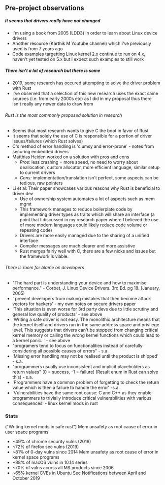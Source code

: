 ## Pre-project observations

##### It seems that drivers really have not changed
+ I'm using a book from 2005 (LDD3) in order to learn about Linux device drivers
+ Another resource (Karthik M Youtube channel) which i've previously used is from 7 years ago
+ Code examples targetting Linux kernel 2.x continue to run on 4.x, haven't yet tested on 5.x but I expect such examples to still work

##### There isn't a lot of research but there is some
+ 2019, some research has occured attempting to solve the driver problem with Rust
+ I've observed that a selection of this new research uses the exact same sources (i.e. from early 2000s etc) as I did in my proposal thus there isn't really any newer data to draw from

###### Rust is the most commonly proposed solution in research
+ Seems that most research wants to give C the boot in favor of Rust
+ It seems that solely the use of C is responsible for a portion of driver issues/failures (which Rust solves)
+ C's method of error handling is 'clumsy and error-prone' - notes from securing embedded drivers
+ Matthias Heiden worked on a solution with pros and cons
	+ *Pros*: less crashing = more speed, no need to worry about deallocation, custom allocator, more efficient language, similar setup to current drivers
	+ *Cons:* implementation/translation isn't perfect, some aspects can be tedious, raw pointers
+ Li et al: Their paper showcases various reasons why Rust is beneficial to driver dev
	+ Use of ownership system automates a lot of aspects such as mem mgmt
	+ This framework manages to reduce boilerplate code by implementing driver types as traits which will share an interface (a point that I discussed in my research paper where I believed the use of more modern languages could likely reduce code volume or repeating code)
	+ Drivers are more easily managed due to the sharing of a unified interface
	+ Compiler messages are much clearer and more assistive
	+ Rust merges fairly well with C, there are a few nicks and issues but the framework is viable.

###### There is room for blame on developers
+ "The hard part is understanding your  device and how to maximise performance." - Corbet, J. Linux Device Drivers. 3rd Ed. pg 18. (January, 2005)
+ ' prevent developers from making mistakes that then become attack vectors for hackers' - my own notes on secure drivers paper
+ 'This situation is even worse for 3rd party devs due to little scrutiny and general low quality of products' - see above
+ 'Writing a safe driver is not easy. The monolithic architecture means that the kernel itself and drivers run in the same address space and privilege level. This suggests that drivers can't be stopped from changing critical kernel memory or calling the wrong kernel functions which could lead to a kernel panic. ' - see above
+ "programers tend to focus on functionalities instead of carefully considering all possible causes of errors" - s.a.
+ 'Missing error handling may not be realised until the product is shipped' - s.a.
+  "programmers usually use inconsistent and implicit placeholders as return values" (0 = success, -1 = failure) (Result enum in Rust can solve this) - s.a.
+ 'Programmers have a common problem of forgetting to check the return value which is then a failure to handle the error' -s.a.
+ 'Vulnerabilities have the same root cause: C and C++ as they enable programmers to trivially introduce critical vulnerabilities with various consequences' - linux kernel mods in rust

### Stats
("Writing kernel mods in safe rust")
Mem unsafety as root cause of error in user space programs
+ ~49% of chrome security vulns (2019)
+ ~72% of firefox sec vulns (2019)
+ ~81% of 0-day vulns since 2014
Mem unsafety as root cause of error in kernel space programs
+ ~88% of macOS vulns in 10.14 series
+ ~70% of vulns across all MS products since 2006
+ ~65% kernel CVEs in Ubuntu Sec Notifications between April and October 2019




 

